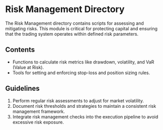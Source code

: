 # Risk Management Directory

The Risk Management directory contains scripts for assessing and mitigating risks. This module is critical for protecting capital and ensuring that the trading system operates within defined risk parameters.

## Contents
- Functions to calculate risk metrics like drawdown, volatility, and VaR (Value at Risk).
- Tools for setting and enforcing stop-loss and position sizing rules.

## Guidelines
1. Perform regular risk assessments to adjust for market volatility.
2. Document risk thresholds and strategies to maintain a consistent risk management framework.
3. Integrate risk management checks into the execution pipeline to avoid excessive risk exposure.